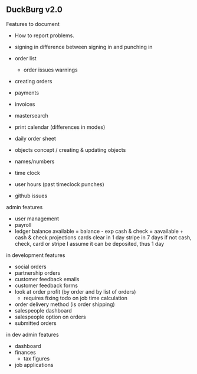 ## DuckBurg v2.0

Features to document

- How to report problems.

- signing in
  difference between signing in and punching in

- order list
  - order issues warnings
- creating orders
- payments
- invoices
- mastersearch
- print calendar (differences in modes)
- daily order sheet
- objects concept / creating & updating objects
- names/numbers
- time clock
- user hours (past timeclock punches)
- github issues

admin features
- user management
- payroll
- ledger
  balance
  available = balance - exp
  cash & check = aavailable + cash & check
  projections
    cards clear in 1 day
    stripe in 7 days
    if not cash, check, card or stripe I assume it can be deposited, thus 1 day


in development features
- social orders
- partnership orders
- customer feedback emails
- customer feedback forms
- look at order profit (by order and by list of orders)
  - requires fixing todo on job time calculation
- order delivery method (is order shipping)
- salespeople dashboard
- salespeople option on orders
- submitted orders

in dev admin features
- dashboard
- finances
  - tax figures
- job applications
